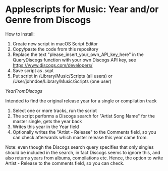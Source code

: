# Applescripts for Music: Year and/or Genre from Discogs

How to install:
1. Create new script in macOS Script Editor
2. Copy/paste the code from this repository
3. Replace the text "please_insert_your_own_API_key_here" in the QueryDiscogs function with your own Discogs API key, see https://www.discogs.com/developers/
4. Save script as .scpt
5. Put script in /Library/Music/Scripts (all users) or /User/johndoe/Library/Music/Scripts (one user)

*YearFromDiscogs*

Intended to find the original release year for a single or compilation track

1. Select one or more tracks, run the script
2. The script performs a Discogs search for "Artist Song Name" for the master single, gets the year back
3. Writes this year in the Year field
4. Optionally writes the "Artist - Release" to the Comments field, so you can check afterwards which master release this year came from.

Note: even though the Discogs search query specifies that only singles should be included in the search, in fact Discogs seems to ignore this, and also returns years from albums, compilations etc. Hence, the option to write Artist - Release to the comments field, so you can check.

